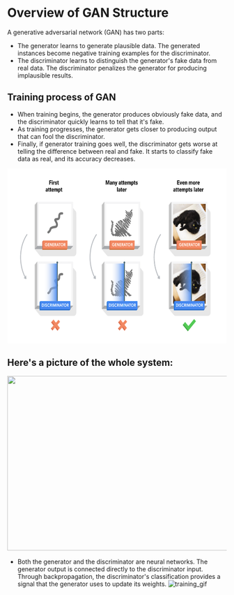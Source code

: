 # Overview of GAN Structure 
A generative adversarial network (GAN) has two parts:

 - The generator learns to generate plausible data. The generated instances become negative training examples for the discriminator.
 - The discriminator learns to distinguish the generator's fake data from real data. The discriminator penalizes the generator for producing implausible results.

## Training process of GAN 

 - When training begins, the generator produces obviously fake data, and the discriminator quickly learns to tell that it's fake.
 - As training progresses, the generator gets closer to producing output that can fool the discriminator.
 - Finally, if generator training goes well, the discriminator gets worse at telling the difference between real and fake. It starts to classify fake data as real, and its accuracy decreases.

<img src="https://github.com/BhanuPrakashPebbeti/Anime-Generation-using-GAN/blob/main/images/gan-training-overview.png" width="600" height="400">

## Here's a picture of the whole system:
<img src="https://github.com/BhanuPrakashPebbeti/Anime-Generation-using-GAN/blob/main/images/generative-adversarial-network.png" width="800" height="400">

 - Both the generator and the discriminator are neural networks. The generator output is connected directly to the discriminator input. Through backpropagation, the discriminator's classification provides a signal that the generator uses to update its weights.
![training_gif](https://github.com/BhanuPrakashPebbeti/Anime-Generation-using-GAN/blob/main/Training%20results/training.gif)
